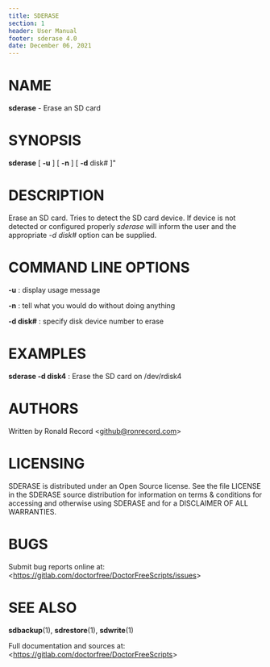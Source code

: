 ```yaml
---
title: SDERASE
section: 1
header: User Manual
footer: sderase 4.0
date: December 06, 2021
---
```

# NAME
**sderase** - Erase an SD card

# SYNOPSIS
**sderase** [ **-u** ] [ **-n** ] [ **-d** disk# ]"

# DESCRIPTION
Erase an SD card. Tries to detect the SD card device. If device is not detected
or configured properly *sderase* will inform the user and the appropriate *-d disk#*
option can be supplied. 

# COMMAND LINE OPTIONS
**-u**
: display usage message

**-n**
: tell what you would do without doing anything

**-d disk#**
: specify disk device number to erase

# EXAMPLES
**sderase -d disk4**
: Erase the SD card on /dev/rdisk4

# AUTHORS
Written by Ronald Record &lt;github@ronrecord.com&gt;

# LICENSING
SDERASE is distributed under an Open Source license.
See the file LICENSE in the SDERASE source distribution
for information on terms &amp; conditions for accessing and
otherwise using SDERASE and for a DISCLAIMER OF ALL WARRANTIES.

# BUGS
Submit bug reports online at: &lt;https://gitlab.com/doctorfree/DoctorFreeScripts/issues&gt;

# SEE ALSO
**sdbackup**(1), **sdrestore**(1), **sdwrite**(1)

Full documentation and sources at: &lt;https://gitlab.com/doctorfree/DoctorFreeScripts&gt;

